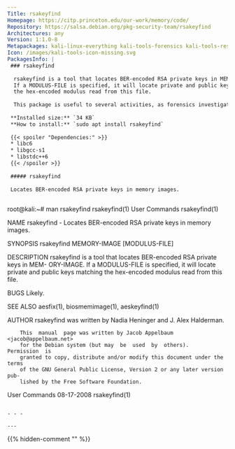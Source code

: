 ```yaml
---
Title: rsakeyfind
Homepage: https://citp.princeton.edu/our-work/memory/code/
Repository: https://salsa.debian.org/pkg-security-team/rsakeyfind
Architectures: any
Version: 1:1.0-8
Metapackages: kali-linux-everything kali-tools-forensics kali-tools-respond 
Icon: /images/kali-tools-icon-missing.svg
PackagesInfo: |
 ### rsakeyfind
 
  rsakeyfind is a tool that locates BER-encoded RSA private keys in MEMORY-IMAGE.
  If a MODULUS-FILE is specified, it will locate private and public keys matching
  the hex-encoded modulus read from this file.
   
  This package is useful to several activities, as forensics investigations.
 
 **Installed size:** `34 KB`  
 **How to install:** `sudo apt install rsakeyfind`  
 
 {{< spoiler "Dependencies:" >}}
 * libc6 
 * libgcc-s1 
 * libstdc++6 
 {{< /spoiler >}}
 
 ##### rsakeyfind
 
 Locates BER-encoded RSA private keys in memory images.
 
 ```
 root@kali:~# man rsakeyfind
 rsakeyfind(1)                    User Commands                   rsakeyfind(1)
 
 NAME
        rsakeyfind - Locates BER-encoded RSA private keys in memory images.
 
 SYNOPSIS
        rsakeyfind MEMORY-IMAGE [MODULUS-FILE]
 
 DESCRIPTION
        rsakeyfind  is a tool that locates BER-encoded RSA private keys in MEM-
        ORY-IMAGE.  If a MODULUS-FILE is specified, it will locate private  and
        public keys matching the hex-encoded modulus read from this file.
 
 BUGS
        Likely.
 
 SEE ALSO
        aesfix(1), biosmemimage(1), aeskeyfind(1)
 
 AUTHOR
        rsakeyfind was written by Nadia Heninger and J. Alex Halderman.
 
        This  manual  page was written by Jacob Appelbaum <jacob@appelbaum.net>
        for the Debian system (but may  be  used  by  others).   Permission  is
        granted to copy, distribute and/or modify this document under the terms
        of the GNU General Public License, Version 2 or any later version  pub-
        lished by the Free Software Foundation.
 
 User Commands                     08-17-2008                     rsakeyfind(1)
 ```
 
 - - -
 
---
```

{{% hidden-comment "<!--Do not edit anything above this line-->" %}}
